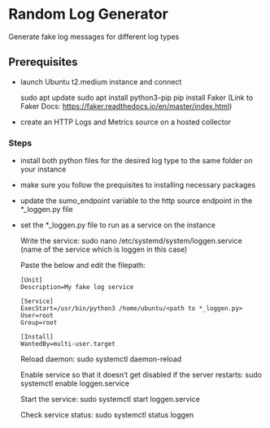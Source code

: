 # Random Log Generator
Generate fake log messages for different log types

## Prerequisites
- launch Ubuntu t2.medium instance and connect
    
    sudo apt update
    sudo apt install python3-pip
    pip install Faker (Link to Faker Docs: https://faker.readthedocs.io/en/master/index.html)

- create an HTTP Logs and Metrics source on a hosted collector

### Steps
- install both python files for the desired log type to the same folder on your instance
- make sure you follow the prequisites to installing necessary packages
- update the sumo_endpoint variable to the http source endpoint in the *_loggen.py file
- set the *_loggen.py file to run as a service on the instance

    Write the service: sudo nano /etc/systemd/system/loggen.service (name of the service which is loggen in this case)

    Paste the below and edit the filepath:
    ```
    [Unit]
    Description=My fake log service

    [Service]
    ExecStart=/usr/bin/python3 /home/ubuntu/<path to *_loggen.py>
    User=root
    Group=root
    
    [Install]
    WantedBy=multi-user.target
    ```
    Reload daemon: sudo systemctl daemon-reload

    Enable service so that it doesn’t get disabled if the server restarts: sudo systemctl enable loggen.service

    Start the service: sudo systemctl start loggen.service

    Check service status: sudo systemctl status loggen



